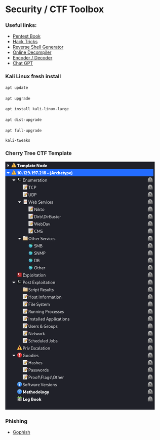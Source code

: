 # Security / CTF Toolbox

### Useful links:

- [Pentest Book](https://pentestbook.six2dez.com)
- [Hack Tricks](https://book.hacktricks.xyz/welcome/readme)
- [Reverse Shell Generator](https://www.revshells.com/)
- [Online Decompiler](https://dogbolt.org/)
- [Encoder / Decoder](https://dencode.com/)
- [Chat GPT](https://openai.com/blog/chatgpt/)



### Kali Linux fresh install

```bash
apt update

apt upgrade

apt install kali-linux-large

apt dist-upgrade

apt full-upgrade

```

```bash
kali-tweaks
```





### Cherry Tree CTF Template

![alt text](https://github.com/rottaj/config/blob/master/sec/cherry_tree_screenshot.png)



### Phishing 

- [Gophish](https://getgophish.com/)
